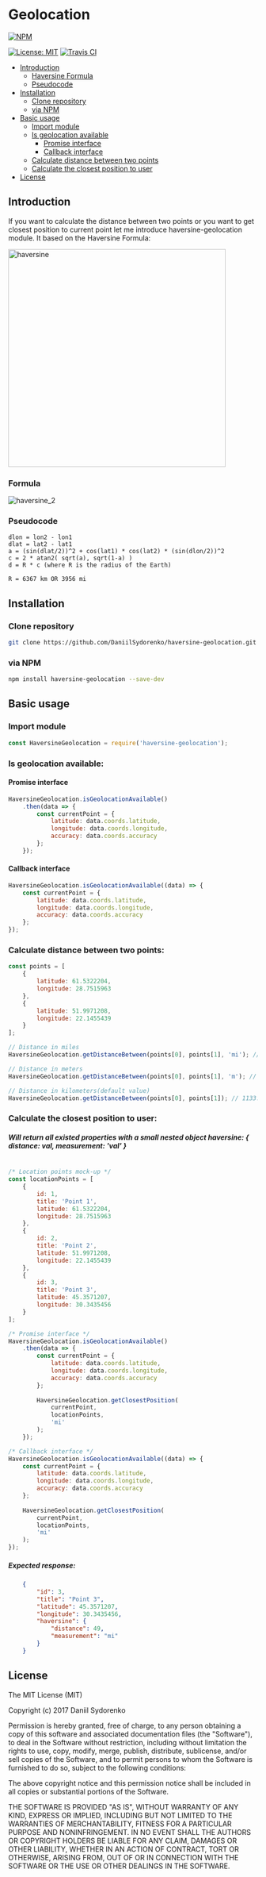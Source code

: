 Geolocation
========

[![NPM](https://nodei.co/npm/haversine-geolocation.png)](https://nodei.co/npm/haversine-geolocation/)

[![License: MIT](https://img.shields.io/badge/License-MIT-yellow.svg)](https://opensource.org/licenses/MIT) [![Travis CI](https://travis-ci.org/DaniilSydorenko/haversine-geolocation.svg?branch=master)](https://travis-ci.org/DaniilSydorenko/haversine-geolocation)

- [Introduction](#introduction)
    - [Haversine Formula](#formula)
    - [Pseudocode](#pseudocode)
- [Installation](#installation)
    - [Clone repository](#clone-repository)
    - [via NPM](#via-npm)
- [Basic usage](#basic-usage)
    - [Import module](#import-module)
    - [Is geolocation available](#is-geolocation-available)
        - [Promise interface](#promise-interface)
        - [Callback interface](#callback-interface)
    - [Calculate distance between two points](#calculate-distance-between-two-points)
    - [Calculate the closest position to user](#calculate-the-closest-position-to-user)
- [License](#license)

## Introduction
If you want to calculate the distance between two points or you want to get closest position to current point let me introduce haversine-geolocation module. It based on the Haversine Formula:

<img width="439" alt="haversine" src="https://user-images.githubusercontent.com/2789198/27240436-e9a459da-52d4-11e7-8f84-f96d0b312859.png">

### Formula
![haversine_2](https://user-images.githubusercontent.com/2789198/27240432-e67a0cf0-52d4-11e7-9acb-b935e1a84f47.png)

### Pseudocode

```code()
dlon = lon2 - lon1 
dlat = lat2 - lat1 
a = (sin(dlat/2))^2 + cos(lat1) * cos(lat2) * (sin(dlon/2))^2 
c = 2 * atan2( sqrt(a), sqrt(1-a) ) 
d = R * c (where R is the radius of the Earth)

R = 6367 km OR 3956 mi
```
## Installation

### Clone repository
```bash
git clone https://github.com/DaniilSydorenko/haversine-geolocation.git
```
### via NPM
```bash
npm install haversine-geolocation --save-dev
```
## Basic usage

### Import module 

```javascript
const HaversineGeolocation = require('haversine-geolocation');
```

### Is geolocation available:

#### Promise interface

```javascript
HaversineGeolocation.isGeolocationAvailable()
    .then(data => {
        const currentPoint = {
            latitude: data.coords.latitude,
            longitude: data.coords.longitude,
            accuracy: data.coords.accuracy
        };
    });
```

#### Callback interface

```javascript
HaversineGeolocation.isGeolocationAvailable((data) => {
    const currentPoint = {
        latitude: data.coords.latitude,
        longitude: data.coords.longitude,
        accuracy: data.coords.accuracy
    };
});
```

### Calculate distance between two points:

```javascript
const points = [
    {
        latitude: 61.5322204,
        longitude: 28.7515963
    },
    {
        latitude: 51.9971208,
        longitude: 22.1455439
    }
];

// Distance in miles
HaversineGeolocation.getDistanceBetween(points[0], points[1], 'mi'); // 704.1 mi

// Distance in meters
HaversineGeolocation.getDistanceBetween(points[0], points[1], 'm'); // 1133062.7 m

// Distance in kilometers(default value)
HaversineGeolocation.getDistanceBetween(points[0], points[1]); // 1133.1 km
```

### Calculate the closest position to user:
##### Will return all existed properties with a small nested object haversine: { distance: val, measurement: 'val' } 

```javascript

/* Location points mock-up */
const locationPoints = [
    {
        id: 1,
        title: 'Point 1',
        latitude: 61.5322204,
        longitude: 28.7515963
    },
    {
        id: 2,
        title: 'Point 2',
        latitude: 51.9971208,
        longitude: 22.1455439
    },
    {
        id: 3,
        title: 'Point 3',
        latitude: 45.3571207,
        longitude: 30.3435456
    }
];

/* Promise interface */
HaversineGeolocation.isGeolocationAvailable()
    .then(data => {
        const currentPoint = {
            latitude: data.coords.latitude,
            longitude: data.coords.longitude,
            accuracy: data.coords.accuracy
        };
        
        HaversineGeolocation.getClosestPosition(
            currentPoint, 
            locationPoints,
            'mi'
        );
    });

/* Callback interface */
HaversineGeolocation.isGeolocationAvailable((data) => {
    const currentPoint = {
        latitude: data.coords.latitude,
        longitude: data.coords.longitude,
        accuracy: data.coords.accuracy
    };
    
    HaversineGeolocation.getClosestPosition(
        currentPoint, 
        locationPoints,
        'mi'
    );
});
```

##### Expected response:

```json
    {
        "id": 3,
        "title": "Point 3",
        "latitude": 45.3571207,
        "longitude": 30.3435456,
        "haversine": {
            "distance": 49,
            "measurement": "mi"
        }
    }
```

License
-------

The MIT License (MIT)

Copyright (c) 2017 Daniil Sydorenko

Permission is hereby granted, free of charge, to any person obtaining a copy of this software and associated
documentation files (the "Software"), to deal in the Software without restriction, including without limitation
the rights to use, copy, modify, merge, publish, distribute, sublicense, and/or sell copies of the Software,
and to permit persons to whom the Software is furnished to do so, subject to the following conditions:

The above copyright notice and this permission notice shall be included in all copies or substantial
portions of the Software.

THE SOFTWARE IS PROVIDED "AS IS", WITHOUT WARRANTY OF ANY KIND, EXPRESS OR IMPLIED, INCLUDING BUT NOT LIMITED
TO THE WARRANTIES OF MERCHANTABILITY, FITNESS FOR A PARTICULAR PURPOSE AND NONINFRINGEMENT. IN NO EVENT SHALL
THE AUTHORS OR COPYRIGHT HOLDERS BE LIABLE FOR ANY CLAIM, DAMAGES OR OTHER LIABILITY, WHETHER IN AN ACTION OF
CONTRACT, TORT OR OTHERWISE, ARISING FROM, OUT OF OR IN CONNECTION WITH THE SOFTWARE OR THE USE OR OTHER
DEALINGS IN THE SOFTWARE.
